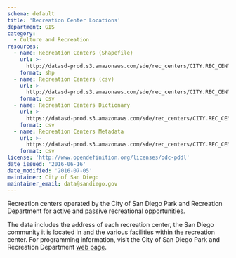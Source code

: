 ```yaml
---
schema: default
title: 'Recreation Center Locations'
department: GIS
category:
  - Culture and Recreation
resources:
  - name: Recreation Centers (Shapefile)
    url: >-
      http://datasd-prod.s3.amazonaws.com/sde/rec_centers/CITY.REC_CENTERS_datasd.zip
    format: shp
  - name: Recreation Centers (csv)
    url: >-
      http://datasd-prod.s3.amazonaws.com/sde/rec_centers/CITY.REC_CENTERS_datasd.csv
    format: csv
  - name: Recreation Centers Dictionary
    url: >-
      https://datasd-prod.s3.amazonaws.com/sde/rec_centers/CITY.REC_CENTERS_dictionary_datasd.csv
    format: csv
  - name: Recreation Centers Metadata
    url: >-
      https://datasd-prod.s3.amazonaws.com/sde/rec_centers/CITY.REC_CENTERS_metadata_datasd.csv
    format: csv
license: 'http://www.opendefinition.org/licenses/odc-pddl'
date_issued: '2016-06-16'
date_modified: '2016-07-05'
maintainer: City of San Diego
maintainer_email: data@sandiego.gov
---
```

Recreation centers operated by the City of San Diego Park and Recreation
Department for active and passive recreational opportunities.
<!--more-->
The data includes the address of each recreation center, the San Diego
community it is located in and the various facilities within the recreation
center. For programming information, visit the City of San Diego Park and
Recreation Department <a href="http://www.sandiego.gov/park-and-recreation/"
target="_blank">web page</a>.
